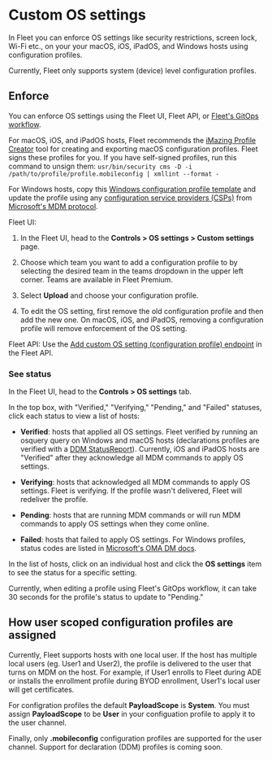 # Custom OS settings

In Fleet you can enforce OS settings like security restrictions, screen lock, Wi-Fi etc., on your your macOS, iOS, iPadOS, and Windows hosts using configuration profiles.

Currently, Fleet only supports system (device) level configuration profiles.

## Enforce

You can enforce OS settings using the Fleet UI, Fleet API, or [Fleet's GitOps workflow](https://github.com/fleetdm/fleet-gitops).

For macOS, iOS, and iPadOS hosts, Fleet recommends the [iMazing Profile Creator](https://imazing.com/profile-editor) tool for creating and exporting macOS configuration profiles. Fleet signs these profiles for you. If you have self-signed profiles, run this command to unsign them: `usr/bin/security cms -D -i  /path/to/profile/profile.mobileconfig | xmllint --format -`

For Windows hosts, copy this [Windows configuration profile template](https://fleetdm.com/example-windows-profile) and update the profile using any [configuration service providers (CSPs)](https://fleetdm.com/guides/creating-windows-csps) from [Microsoft's MDM protocol](https://learn.microsoft.com/en-us/windows/client-management/mdm/).

Fleet UI:

1. In the Fleet UI, head to the **Controls > OS settings > Custom settings** page.

2. Choose which team you want to add a configuration profile to by selecting the desired team in the teams dropdown in the upper left corner. Teams are available in Fleet Premium.

3. Select **Upload** and choose your configuration profile.

4. To edit the OS setting, first remove the old configuration profile and then add the new one. On macOS, iOS, and iPadOS, removing a configuration profile will remove enforcement of the OS setting.

Fleet API: Use the [Add custom OS setting (configuration profile) endpoint](https://fleetdm.com/docs/rest-api/rest-api#add-custom-os-setting-configuration-profile) in the Fleet API.

### See status

In the Fleet UI, head to the **Controls > OS settings** tab.

In the top box, with "Verified," "Verifying," "Pending," and "Failed" statuses, click each status to view a list of hosts:

* **Verified**: hosts that applied all OS settings. Fleet verified by running an osquery query on Windows and macOS hosts (declarations profiles are verified with a [DDM StatusReport](https://developer.apple.com/documentation/devicemanagement/statusreport)). Currently, iOS and iPadOS hosts are "Verified" after they acknowledge all MDM commands to apply OS settings.

* **Verifying**: hosts that acknowledged all MDM commands to apply OS settings. Fleet is verifying. If the profile wasn't delivered, Fleet will redeliver the profile.

* **Pending**: hosts that are running MDM commands or will run MDM commands to apply OS settings when they come online.

* **Failed**: hosts that failed to apply OS settings. For Windows profiles, status codes are listed in [Microsoft's OMA DM docs](https://learn.microsoft.com/en-us/windows/client-management/oma-dm-protocol-support#syncml-response-status-codes).

In the list of hosts, click on an individual host and click the **OS settings** item to see the status for a specific setting.

Currently, when editing a profile using Fleet's GitOps workflow, it can take 30 seconds for the
profile's status to update to "Pending."

## How user scoped configuration profiles are assigned

Currently, Fleet supports hosts with one local user. If the host has multiple local users
(eg. User1 and User2), the profile is delivered to the user that turns on MDM on the host. For example, if User1 enrolls
to Fleet during ADE or installs the enrollment profile during BYOD enrollment, User1's local user will get
certificates.

For configration profiles the default **PayloadScope** is **System**. You must assign **PayloadScope** to be
**User** in your configuation profile to apply it to the user channel.

Finally, only **.mobileconfig** configuration profiles are supported for the user channel. Support for declaration (DDM) profiles is coming soon.

<meta name="category" value="guides">
<meta name="authorGitHubUsername" value="noahtalerman">
<meta name="authorFullName" value="Noah Talerman">
<meta name="publishedOn" value="2024-07-27">
<meta name="articleTitle" value="Custom OS settings">
<meta name="description" value="Learn how to enforce custom settings on macOS and Window hosts using Fleet's configuration profiles.">
